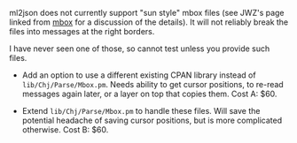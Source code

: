 ml2json does not currently support "sun style" mbox files (see JWZ's
page linked from [mbox](//mbox.md) for a discussion of the
details). It will not reliably break the files into messages at the
right borders.

I have never seen one of those, so cannot test unless you provide such
files.

- Add an option to use a different existing CPAN library instead of
`lib/Chj/Parse/Mbox.pm`. Needs ability to get cursor positions, to
re-read messages again later, or a layer on top that copies
them. Cost A: $60.

- Extend `lib/Chj/Parse/Mbox.pm` to handle these files. Will save the
potential headache of saving cursor positions, but is more complicated
otherwise. Cost B: $60.
